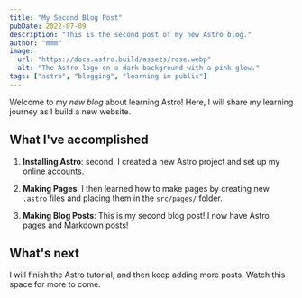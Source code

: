 ```yaml
---
title: "My Second Blog Post"
pubDate: 2022-07-09
description: "This is the second post of my new Astro blog."
author: "mmm"
image:
  url: "https://docs.astro.build/assets/rose.webp"
  alt: "The Astro logo on a dark background with a pink glow."
tags: ["astro", "blogging", "learning in public"]
---
```


Welcome to my _new blog_ about learning Astro! Here, I will share my learning journey as I build a new website.

## What I've accomplished

1. **Installing Astro**: second, I created a new Astro project and set up my online accounts.

2. **Making Pages**: I then learned how to make pages by creating new `.astro` files and placing them in the `src/pages/` folder.

3. **Making Blog Posts**: This is my second blog post! I now have Astro pages and Markdown posts!

## What's next

I will finish the Astro tutorial, and then keep adding more posts. Watch this space for more to come.
